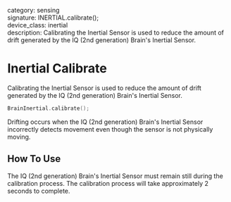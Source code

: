 category: sensing  
signature: INERTIAL.calibrate();  
device_class: inertial  
description: Calibrating the Inertial Sensor is used to reduce the amount of drift generated by the IQ (2nd generation) Brain's Inertial Sensor.

# Inertial Calibrate

Calibrating the Inertial Sensor is used to reduce the amount of drift generated by the IQ (2nd generation) Brain's Inertial Sensor.

```cpp
BrainInertial.calibrate();
```

Drifting occurs when the IQ (2nd generation) Brain's Inertial Sensor incorrectly detects movement even though the sensor is not physically moving.

## How To Use

The IQ (2nd generation) Brain's Inertial Sensor must remain still during the calibration process. The calibration process will take approximately 2 seconds to complete.


<advanced>
</advanced>
